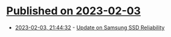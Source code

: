 # [Published on 2023-02-03](index.md)

* [2023-02-03, 21:44:32](https://news.ycombinator.com/item?id=34648149) - [Update on Samsung SSD Reliability](https://www.pugetsystems.com/blog/2023/02/02/update-on-samsung-ssd-reliability/)
